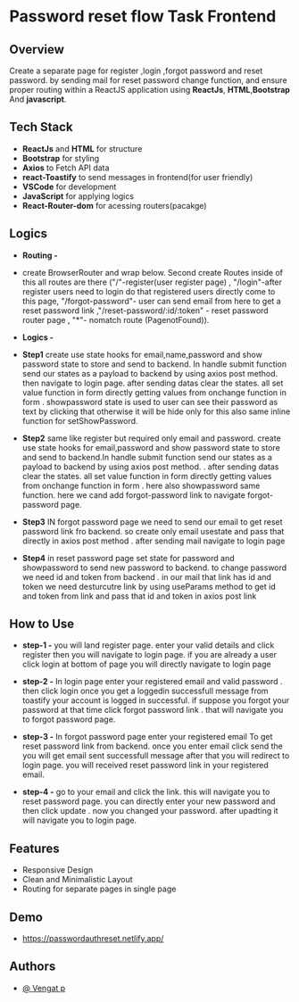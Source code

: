 # Password reset flow Task Frontend 

## Overview

Create a separate page for register ,login ,forgot password and reset password. by sending mail for reset password change function, and ensure proper routing within a ReactJS application using **ReactJs**, **HTML**,**Bootstrap** And **javascript**.

## Tech Stack

- **ReactJs** and **HTML** for structure
- **Bootstrap** for styling
- **Axios** to Fetch API data
- **react-Toastify** to send messages in frontend(for user friendly)
- **VSCode** for development
- **JavaScript** for applying logics
- **React-Router-dom** for acessing routers(pacakge)

## Logics

- **Routing -**

- create BrowserRouter and wrap below. Second create Routes inside of this all routes are there ("/"-register(user register page) , "/login"-after register users need to login do that registered users directly come to this page, "/forgot-password"- user can send email from here to get a reset password link ,"/reset-password/:id/:token" - reset password router page , "*"- nomatch route (PagenotFound)). 


- **Logics -**
- **Step1** create use state hooks for email,name,password and show password state to store and send to backend.
In handle submit function send our states as a payload to backend by using axios post method. then navigate to login page. after sending datas clear the states. all set value function in form directly getting values from onchange function in form . showpassword state  is used to user can see their password as text by clicking that otherwise it will be hide only for this also same inline function for setShowPassword.

- **Step2** same like register but required only email and password. create use state hooks for email,password and show password state to store and send to backend.In handle submit function send our states as a payload to backend by using axios post method. . after sending datas clear the states. all set value function in form directly getting values from onchange function in form . here also showpassword same function. here we cand add forgot-password link to navigate forgot-password page.

- **Step3** IN forgot password page we need to send our email to get reset password link fro backend. so create only email usestate and pass that directly in axios post method . after sending mail navigate to login page

- **Step4** in reset password page set state for password and showpassword to send new password to backend. to change password we need id and token from backend . in our mail that link has id and token we need desturcutre link by  using useParams method to get id and token from link and pass that id and token in axios post link 



## How to Use

- **step-1 -** you will land register page. enter your valid details and click register then you will navigate to login page. if you are already a user click login at bottom of page you will directly navigate to login page

- **step-2 -** In login page enter your registered email and valid password . then click login once you get a loggedin successfull message from toastify your account is logged in successful. if suppose you forgot your password at that time click forgot password link . that will navigate you to forgot password page.

- **step-3 -** In forgot password page enter your registered email  To get reset password link from backend. once you enter email click send the  you will get email sent successfull message after that you will redirect to login page. you will received reset password link in your registered email.

- **step-4 -** go to your email and click the link. this will navigate you to reset password page. you can directly enter your new password and then click update . now you changed your password. after upadting it will navigate you to login page.

## Features

- Responsive Design
- Clean and Minimalistic Layout
- Routing for separate pages in single page

## Demo

- https://passwordauthreset.netlify.app/

## Authors

- [@ Vengat p](https://github.com/Vengat-P)